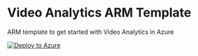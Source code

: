 # Video Analytics ARM Template

ARM template to get started with Video Analytics in Azure

[![Deploy to Azure](https://aka.ms/deploytoazurebutton)](https://portal.azure.com/#create/Microsoft.Template/uri/https%3A%2F%2Fraw.githubusercontent.com%2Fgadamilan%2Fva-arm%2Fmain%2Fdeploy.json%26api-version%3D6.0)